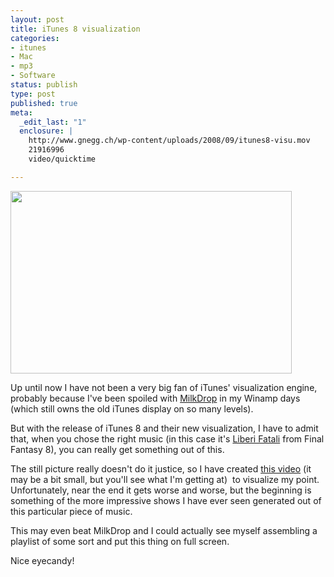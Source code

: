 ```yaml
---
layout: post
title: iTunes 8 visualization
categories:
- itunes
- Mac
- mp3
- Software
status: publish
type: post
published: true
meta:
  _edit_last: "1"
  enclosure: |
    http://www.gnegg.ch/wp-content/uploads/2008/09/itunes8-visu.mov
    21916996
    video/quicktime

---
```

<img class="aligncenter size-full wp-image-441" title="iTunes Visualizaion" src="http://www.gnegg.ch/wp-content/uploads/2008/09/itunes.jpg" alt="" width="450" height="292" />

Up until now I have not been a very big fan of iTunes' visualization engine, probably because I've been spoiled with <a href="http://www.nullsoft.com/free/milkdrop/">MilkDrop</a> in my Winamp days (which still owns the old iTunes display on so many levels).

But with the release of iTunes 8 and their new visualization, I have to admit that, when you chose the right music (in this case it's <a href="http://ax.phobos.apple.com.edgesuite.net/WebObjects/MZStore.woa/wa/browserRedirect?url=itms%253A%252F%252Fax.phobos.apple.com.edgesuite.net%252FWebObjects%252FMZStore.woa%252Fwa%252FviewAlbum%253Fi%253D70980317%2526id%253D70980839%2526s%253D143459">Liberi Fatali</a> from Final Fantasy 8), you can really get something out of this.

The still picture really doesn't do it justice, so I have created <a href="http://www.gnegg.ch/wp-content/uploads/2008/09/itunes8-visu.mov">this video</a> (it may be a bit small, but you'll see what I'm getting at)  to visualize my point. Unfortunately, near the end it gets worse and worse, but the beginning is something of the more impressive shows I have ever seen generated out of this particular piece of music.

This may even beat MilkDrop and I could actually see myself assembling a playlist of some sort and put this thing on full screen.

Nice eyecandy!

